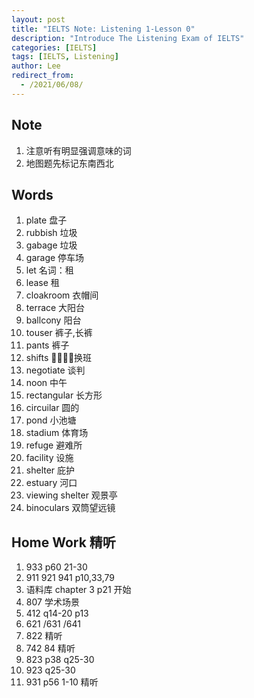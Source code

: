 ```yaml
---
layout: post
title: "IELTS Note: Listening 1-Lesson 0"
description: "Introduce The Listening Exam of IELTS"
categories: [IELTS]
tags: [IELTS, Listening]
author: Lee
redirect_from:
  - /2021/06/08/
---
```

## Note

1. 注意听有明显强调意味的词
2. 地图题先标记东南西北

## Words
1. plate  盘子
2. rubbish  垃圾
3. gabage 垃圾
4. garage 停车场
5. let 名词：租
6. lease 租
7. cloakroom 衣帽间
8. terrace 大阳台
9. ballcony 阳台
10. touser 裤子,长裤
11. pants 裤子
12. shifts 换班
13. negotiate 谈判
14. noon 中午
15. rectangular 长方形
16. circuilar 圆的 
17. pond 小池塘
18. stadium 体育场
19. refuge 避难所
20. facility 设施
21. shelter 庇护
22. estuary 河口
23. viewing shelter 观景亭
24. binoculars 双筒望远镜

## Home Work 精听
1. 933 p60 21-30
2. 911 921 941 p10,33,79
3. 语料库 chapter 3 p21 开始
4. 807 学术场景
5. 412 q14-20 p13
6. 621 /631 /641
7. 822 精听
8. 742 84 精听
9. 823 p38 q25-30
10. 923 q25-30
11. 931 p56 1-10 精听 